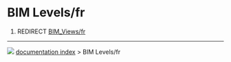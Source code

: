 # BIM Levels/fr
1.  REDIRECT [BIM_Views/fr](BIM_Views/fr.md)



---
![](images/Right_arrow.png) [documentation index](../README.md) > BIM Levels/fr
